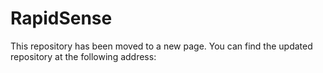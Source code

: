 <!DOCTYPE html>
<html lang="en">
<head>
    <meta charset="UTF-8">
    <meta name="viewport" content="width=device-width, initial-scale=1.0">
</head>
<body>
    <h1>RapidSense</h1>
    This repository has been moved to a new page. You can find the updated repository at the following address:
</body>
</html>

